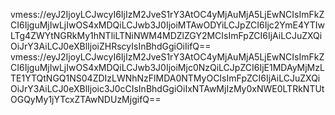 vmess://eyJ2IjoyLCJwcyI6IjIzM2JveS1rY3AtOC4yMjAuMjA5LjEwNCIsImFkZCI6IjguMjIwLjIwOS4xMDQiLCJwb3J0IjoiMTAwODYiLCJpZCI6Ijc2YmE4YTIwLTg4ZWYtNGRkMy1hNTliLTNiNWM4MDZlZGY2MCIsImFpZCI6IjAiLCJuZXQiOiJrY3AiLCJ0eXBlIjoiZHRscyIsInBhdGgiOiIifQ==
vmess://eyJ2IjoyLCJwcyI6IjIzM2JveS1rY3AtOC4yMjAuMjA5LjEwNCIsImFkZCI6IjguMjIwLjIwOS4xMDQiLCJwb3J0IjoiMjc0NzQiLCJpZCI6IjE1MDAyMjMzLTE1YTQtNGQ1NS04ZDIzLWNhNzFlMDA0NTMyOCIsImFpZCI6IjAiLCJuZXQiOiJrY3AiLCJ0eXBlIjoic3J0cCIsInBhdGgiOiIxNTAwMjIzMy0xNWE0LTRkNTUtOGQyMy1jYTcxZTAwNDUzMjgifQ==
